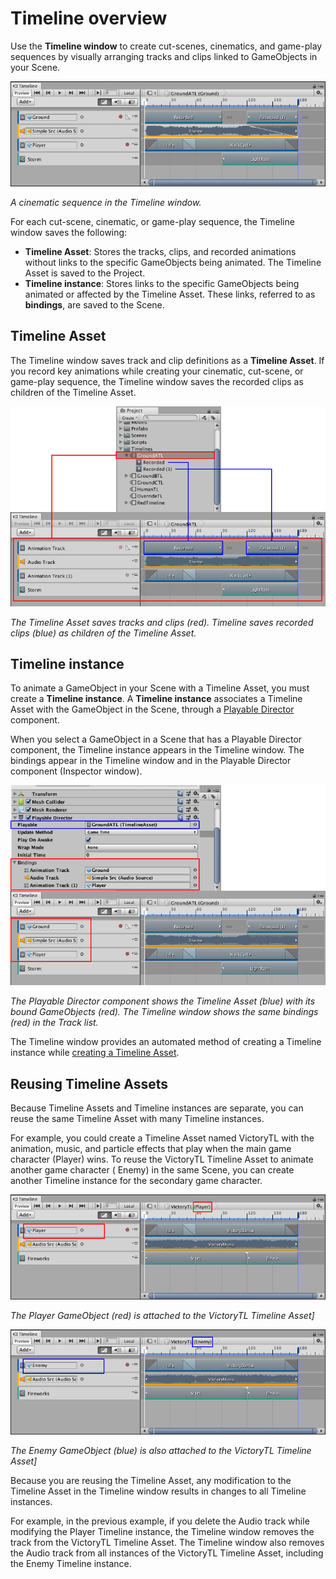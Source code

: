 # Timeline overview

Use the **Timeline window** to create cut-scenes, cinematics, and game-play sequences by visually arranging tracks and
clips linked to GameObjects in your Scene.

![A cinematic sequence in the Timeline window.](images/timeline_cinematic_example.png)

_A cinematic sequence in the Timeline window._

For each cut-scene, cinematic, or game-play sequence, the Timeline window saves the following:

* **Timeline Asset**: Stores the tracks, clips, and recorded animations without links to the specific GameObjects being
  animated. The Timeline Asset is saved to the Project.
* **Timeline instance**: Stores links to the specific GameObjects being animated or affected by the Timeline Asset.
  These links, referred to as **bindings**, are saved to the Scene.

## Timeline Asset

The Timeline window saves track and clip definitions as a **Timeline Asset**. If you record key animations while
creating your cinematic, cut-scene, or game-play sequence, the Timeline window saves the recorded clips as children of
the Timeline Asset.

![The Timeline Asset saves tracks and clips (red). Timeline saves recorded clips (blue) as children of the Timeline Asset.](images/timeline_overview_asset.png)

_The Timeline Asset saves tracks and clips (red). Timeline saves recorded clips (blue) as children of the Timeline
Asset._

## Timeline instance

To animate a GameObject in your Scene with a Timeline Asset, you must create a **Timeline instance**. A **Timeline
instance** associates a Timeline Asset with the GameObject in the Scene, through a [Playable Director](play_director.md)
component.

When you select a GameObject in a Scene that has a Playable Director component, the Timeline instance appears in the
Timeline window. The bindings appear in the Timeline window and in the Playable Director component (Inspector window).

![The Playable Director component shows the Timeline Asset (blue) with its bound GameObjects (red). The Timeline window shows the same bindings (red) in the Track list.](images/timeline_overview_instance.png)

_The Playable Director component shows the Timeline Asset (blue) with its bound GameObjects (red). The Timeline window
shows the same bindings (red) in the Track list._

The Timeline window provides an automated method of creating a Timeline instance
while [creating a Timeline Asset](wf_instance.md).

## Reusing Timeline Assets

Because Timeline Assets and Timeline instances are separate, you can reuse the same Timeline Asset with many Timeline
instances.

For example, you could create a Timeline Asset named VictoryTL with the animation, music, and particle effects that play
when the main game character (Player) wins. To reuse the VictoryTL Timeline Asset to animate another game character (
Enemy) in the same Scene, you can create another Timeline instance for the secondary game character.

![The Player GameObject (red) is attached to the VictoryTL Timeline Asset](images/timeline_overview_player.png)

_The Player GameObject (red) is attached to the VictoryTL Timeline Asset]_

![The Enemy GameObject (blue) is also attached to the VictoryTL Timeline Asset](images/timeline_overview_enemy.png)

_The Enemy GameObject (blue) is also attached to the VictoryTL Timeline Asset]_

Because you are reusing the Timeline Asset, any modification to the Timeline Asset in the Timeline window results in
changes to all Timeline instances.

For example, in the previous example, if you delete the Audio track while modifying the Player Timeline instance, the
Timeline window removes the track from the VictoryTL Timeline Asset. The Timeline window also removes the Audio track
from all instances of the VictoryTL Timeline Asset, including the Enemy Timeline instance.

